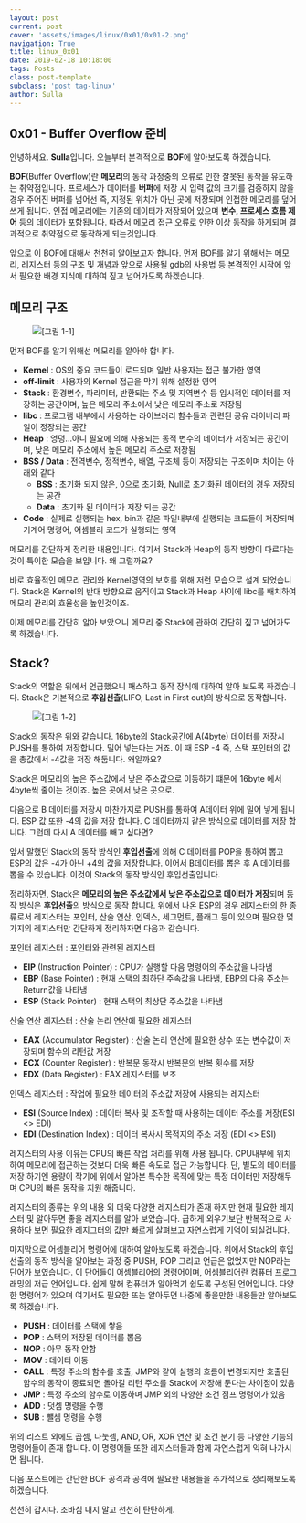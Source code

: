 ```yaml
---
layout: post
current: post
cover: 'assets/images/linux/0x01/0x01-2.png'
navigation: True
title: linux_0x01
date: 2019-02-18 10:18:00
tags: Posts
class: post-template
subclass: 'post tag-linux'
author: Sulla
---
```


## 0x01 - Buffer Overflow 준비

안녕하세요. **Sulla**입니다. 오늘부터 본격적으로 **BOF**에 알아보도록 하겠습니다.

**BOF**(Buffer Overflow)란 **메모리**의 동작 과정중의 오류로 인한 잘못된 동작을 유도하는 취약점입니다. 프로세스가 데이터를 **버퍼**에 저장 시 입력 값의 크기를 검증하지 않을 경우 주어진 버퍼를 넘어선 즉, 지정된 위치가 아닌 곳에 저장되며 인접한 메모리를 덮어 쓰게 됩니다. 인접 메모리에는 기존의 데이터가 저장되어 있으며 **변수, 프로세스 흐름 제어** 등의 데이터가 포함됩니다. 따라서 메모리 접근 오류로 인한 이상 동작을 하게되며 결과적으로 취약점으로 동작하게 되는것입니다.

앞으로 이 BOF에 대해서 천천히 알아보고자 합니다. 먼저 BOF를 알기 위해서는 메모리, 레지스터 등의 구조 및 개념과 앞으로 사용될 gdb의 사용법 등 본격적인 시작에 앞 서 필요한 배경 지식에 대하여 짚고 넘어가도록 하겠습니다.

## 메모리 구조

<figure>
  <img data-action="zoom" src='{{ "/assets/images/linux/0x01/0x01-1.png" | relative_url }}' alt='[그림 1-1]'>
</figure>

먼저 BOF를 알기 위해선 메모리를 알아야 합니다.

- **Kernel** : OS의 중요 코드들이 로드되며 일반 사용자는 접근 불가한 영역
- **off-limit** : 사용자의 Kernel 접근을 막기 위해 설정한 영역
- **Stack** : 환경변수, 파라미터, 반환되는 주소 및 지역변수 등 임시적인 데이터를 저장하는 공간이며, 높은 메모리 주소에서 낮은 메모리 주소로 저장됨
- **libc** : 프로그램 내부에서 사용하는 라이브러리 함수들과 관련된 공유 라이버리 파일이 정장되는 공간
- **Heap** : 엉덩...아니 필요에 의해 사용되는 동적 변수의 데이터가 저장되는 공간이며, 낮은 메모리 주소에서 높은 메모리 주소로 저장됨
- **BSS / Data** : 전역변수, 정적변수, 배열, 구조체 등이 저장되는 구조이며 차이는 아래와 같다
    - **BSS** : 초기화 되지 않은, 0으로 초기화, Null로 초기화된 데이터의 경우 저장되는 공간
    - **Data** : 초기화 된 데이터가 저장 되는 공간
- **Code** : 실제로 실행되는 hex, bin과 같은 파일내부에 실행되는 코드들이 저장되며 기계어 명령어, 어셈블리 코드가 실행되는 영역

메모리를 간단하게 정리한 내용입니다. 여기서 Stack과 Heap의 동작 방향이 다르다는 것이 특이한 모습을 보입니다. 왜 그럴까요?

바로 효율적인 메모리 관리와 Kernel영역의 보호를 위해 저런 모습으로 설계 되었습니다. Stack은 Kernel의 반대 방향으로 움직이고 Stack과 Heap 사이에 libc를 배치하여 메모리 관리의 효율성을 높인것이죠.

이제 메모리를 간단히 알아 보았으니 메모리 중 Stack에 관하여 간단히 짚고 넘어가도록 하겠습니다.

## Stack?

Stack의 역할은 위에서 언급했으니 패스하고 동작 장식에 대하여 알아 보도록 하겠습니다. Stack은 기본적으로 **후입선출**(LIFO, Last in First out)의 방식으로 동작합니다.

<figure>
  <img data-action="zoom" src='{{ "/assets/images/linux/0x01/0x01-2.png" | relative_url }}' alt='[그림 1-2]'>
</figure>

Stack의 동작은 위와 같습니다. 16byte의 Stack공간에 A(4byte) 데이터를 저장시 PUSH를 통하여 저장합니다. 밀어 넣는다는 거죠. 이 때 ESP -4 즉, 스택 포인터의 값을 총값에서 -4값을 저장 해둡니다. 왜일까요?

Stack은 메모리의 높은 주소값에서 낮은 주소값으로 이동하기 떄문에 16byte 에서 4byte씩 줄이는 것이죠. 높은 곳에서 낮은 곳으로.

다음으로 B 데이터를 저장시 마찬가지로 PUSH를 통하여 A데이터 위에 밀어 넣게 됩니다. ESP 값 또한 -4의 값을 저장 합니다. C 데이터까지 같은 방식으로 데이터를 저장 합니다. 그런데 다시 A 데이터를 빼고 싶다면?

앞서 말했던 Stack의 동작 방식인 **후입선출**에 의해 C 데이터를 POP을 통하여 뽑고 ESP의 값은 -4가 아닌 +4의 값을 저장합니다. 이어서 B데이터를 뽑은 후 A 데이터를 뽑을 수 있습니다. 이것이 Stack의 동작 방식인 후입선출입니다.

정리하자면, Stack은 **메모리의 높은 주소값에서 낮은 주소값으로 데이터가 저장**되며 동작 방식은 **후입선출**의 방식으로 동작 합니다. 위에서 나온 ESP의 경우 레지스터의 한 종류로서 레지스터는 포인터, 산술 연산, 인덱스, 세그먼트, 플래그 등이 있으며 필요한 몇가지의 레지스터만 간단하게 정리하자면 다음과 같습니다.

포인터 레지스터 : 포인터와 관련된 레지스터

- **EIP** (Instruction Pointer) : CPU가 실행할 다음 명령어의 주소값을 나타냄
- **EBP** (Base Pointer) : 현재 스택의 최하단 주속값을 나타냄, EBP의 다음 주소는 Return값을 나타냄
- **ESP** (Stack Pointer) : 현재 스택의 최상단 주소값을 나타냄

산술 연산 레지스터 : 산술 논리 연산에 필요한 레지스터

- **EAX** (Accumulator Register) : 산술 논리 연산에 필요한 상수 또는 변수값이 저장되며 함수의 리턴값 저장
- **ECX** (Counter Register) : 반복문 동작시 반복문의 반복 횟수를 저장
- **EDX** (Data Register) : EAX 레지스터를 보조

인덱스 레지스터 : 작업에 필요한 데이터의 주소값 저장에 사용되는 레지스터

- **ESI** (Source Index) : 데이터 복사 및 조작할 때 사용하는 데이터 주소를 저장(ESI <> EDI)
- **EDI** (Destination Index) : 데이터 복사시 목적지의 주소 저장 (EDI <> ESI)

레지스터의 사용 이유는 CPU의 빠른 작업 처리를 위해 사용 됩니다. CPU내부에 위치하여 메모리에 접근하는 것보다 더욱 빠른 속도로 접근 가능합니다. 단, 별도의 데이터를 저장 하기엔 용량이 작기에 위에서 알아본 특수한 목적에 맞는 특정 데이터만 저장해두며 CPU의 빠른 동작을 지원 해줍니다.

레지스터의 종류는 위의 내용 외 더욱 다양한 레지스터가 존재 하지만 현재 필요한 레지스터 및 알아두면 좋을 레지스터를 알아 보았습니다. 급하게 외우기보단 반복적으로 사용하다 보면 필요한 레지그터의 값만 빠르게 살펴보고 자연스럽게 기억이 되실겁니다.

마지막으로 어셈블리어 명령어에 대하여 알아보도록 하겠습니다. 위에서 Stack의 후입선출의 동작 방식을 알아보는 과정 중 PUSH, POP 그리고 언급은 없었지만 NOP라는 단어가 보였습니다. 이 단어들이 어셈블리어의 명령어이며, 어셈블리어란 컴퓨터 프로그래밍의 저급 언어입니다. 쉽게 말해 컴퓨터가 알아먹기 쉽도록 구성된 언어입니다. 다양한 명령어가 있으며 여기서도 필요한 또는 알아두면 나중에 좋을만한 내용들만 알아보도록 하겠습니다.

- **PUSH** : 데이터를 스택에 쌓음
- **POP** : 스택의 저장된 데이터를 뽑음
- **NOP** : 아무 동작 안함
- **MOV** : 데이터 이동
- **CALL** : 특정 주소의 함수를 호출, JMP와 같이 실행의 흐름이 변경되지만 호출된 함수의 동작이 종료되면 돌아갈 리턴 주소를 Stack에 저장해 둔다는 차이점이 있음
- **JMP** : 특정 주소의 함수로 이동하며 JMP 외의 다양한 조건 점프 명령어가 있음
- **ADD** : 덧셈 명령을 수행
- **SUB** : 뺄셈 명령을 수행

위의 리스트 외에도 곱셈, 나눗셈, AND, OR, XOR 연산 및 조건 분기 등 다양한 기능의 명령어들이 존재 합니다. 이 명령어들 또한 레지스터들과 함께 자연스럽게 익혀 나가시면 됩니다.

다음 포스트에는 간단한 BOF 공격과 공격에 필요한 내용들을 추가적으로 정리해보도록 하겠습니다.

천천히 갑시다. 조바심 내지 말고 천천히 탄탄하게.